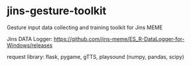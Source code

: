 # jins-gesture-toolkit
Gesture input data collecting and training toolkit for Jins MEME


Jins DATA Logger: https://github.com/jins-meme/ES_R-DataLogger-for-Windows/releases 

request library: flask, pygame, gTTS, playsound (numpy, pandas, scipy)
